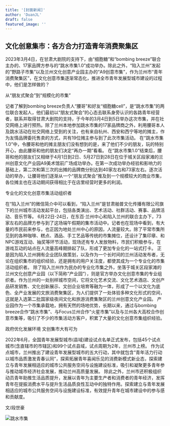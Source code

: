 ```yaml
---
title: '[封面新闻]'
author: 'DuanJL'
draft: false
featured_image: ''
---
```


## 文化创意集市：各方合力打造青年消费聚集区

    
2023年3月4日，在甘肃大剧院的支持下，由“细胞糖”和“bombing breeze”联合主办的、17家品牌方参与的“跳水市集1.0”成功举办。除此之外，“陷入兰州“发起的”野路子市集”以及兰州文化创意产业园主办的“A9创意市集”，作为兰州市“青年消费聚集区”，在文化创意市集逐渐常态化，推进全市青年发展型城市建设的过程中，他们是怎样做的？

从“朋友式聚会”到“规模化的市集”

记者了解到bombing breeze负责人“腰哥”和好友“细胞糖cell”，是“跳水市集”的两位联合发起人，他们最初以“朋友式聚会”的心态去联系身旁认识的各路青年经营者，联系并取得甘肃大剧院的支持，于今年的3月4日到5日举办这次市集，并在社交网络上进行预热。除了兰州本地参加跳水市集的17家品牌商之外，利用腰哥本人及跳水活动在社交网络上受到的关注，也有来自杭州、西安和西宁等地的摊主，作为友情品牌委托售卖的方式，共有19位摊主参与到了此次市集活动。
在“跳水市集1.0”中，令腰哥和他的摊主朋友们没有想到的是，来了他们不少的朋友，玩的特别开心，由此腰哥和他的朋友们决定“再办一期”看看。
在“跳水市集1.0”结束后，腰哥和他的朋友们又相继于4月1日到2日、5月27日到28日在位于城关区段家滩的兰州创意文化产业园A9美术馆前广场成功举办。在第一次成功举办经验和影响力的基础上，第二次和第三次的出摊的品牌商分别达到40家左右和73家左右。逐次活动的举办，让腰哥他们逐渐从一个“朋友式聚会”推及到一个规模较大的商业市集，各位摊主也在活动期间获得相比于在店里经营时更多的利润。


专业化的文化创意市集活动组织者

在“陷入兰州”的微信简介中可以看到，“陷入兰州”是甘肃舶普文化传播有限公司旗下的兰州城市活动发起平台，包括各类演出、艺术活动、社群活动、赛事、品牌活动、音乐节等。
6月22日-24日，在东百·兰州中心和陷入兰州的联合主办下，73家左右的品牌方参与到了这场端午假期的集市活动中。记者也在现场中看到，有大量的市民前来参与，也正因为地处兰州中心的原因，人流量较大。除了平常市集所见到的各种咖啡、糕点、酒品、手工艺品等传统的市集摊位，还设计了集印章、和NPC游戏互动、抽奖等环节活动，现场还有专人发放物料，市民们积极参与，在游戏互动的站点在人流量高峰期排起了队，形成了更加专业化的一站式打卡。
正是因为陷入兰州拥有企业团队做策划，以及作为一个长时间的兰州活动发布者，无论在组织集市的组织经验，还是拥有的用户关注度，都使其成为一个专业化的市集活动组织者。
除了陷入兰州作为民办的专业化市集之外，坐落于城关区段家滩的兰州文化创意产业园（以下简称“产业园“），则是官方举办文化创意市集的专业组织者。作为兰州的一处别样城市空间，它将文化艺术交流、文化艺术酒店、文创产品研发销售、文化创新展示、文创企业培育等融为一体，形成了一个以文化为底色、全产业发展的文旅消费聚集区，为人们提供了一处体验多种文化形式的空间，这就是入选第二批国家级夜间文化和旅游消费集聚区的兰州创意文化产业园。
产业园作为一个市集承载地，拥有天然的场地优势，长期以来，通过与bombing breeze合作“跳水市集”、与Focus兰州合作“火星市集”以及与兰州各大高校合作创意市集等，吸引了不少的市集活动方客户，积累了大量的文化创意市集组织经验。

政府优化发展环境 文创集市大有可为

2022年6月，全国青年发展型城市(县域)建设试点名单正式发布，包括45个试点城市(含直辖市的市辖区)和99个试点县域，试点周期为2年，兰州市上榜。
作为试点城市，兰州推出了建设青年发展型城市的五大行动，其中就包含“青年活力行动 以城市品质激发青春认同”，探索拓展青年喜闻乐见的消费新模式新业态，探索建立与青年发展相适应的城市公共服务空间与设施建设标准，吸引和凝聚更多青年参与推动城市经济社会发展，推动兰州高质量发展。
除此之外，兰州市还积极组织动员青年助推生活品质提升，发展以青年为主要生产者和消费者的青年经济，发挥青年在提振消费水平与提升生活品质良性互动中的独特作用。探索建立与青年发展相适应的城市公共服务空间与设施建设标准，有效提升青年在城市建设中的参与感和贡献度。



文/段世豪

![跳水市集](/images/fmxw.jpg)


